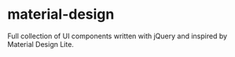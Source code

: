 # material-design
Full collection of UI components written with jQuery and inspired by Material Design Lite.
